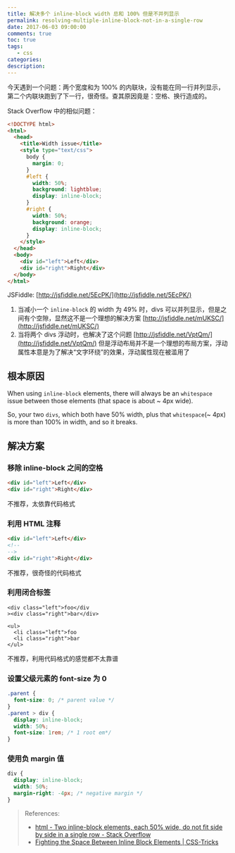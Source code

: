 ```yaml
---
title: 解决多个 inline-block width 总和 100% 但是不并列显示
permalink: resolving-multiple-inline-block-not-in-a-single-row
date: 2017-06-03 09:00:00
comments: true
toc: true
tags:
   - css
categories:
description:
---
```


今天遇到一个问题：两个宽度和为 100% 的内联块，没有能在同一行并列显示，第二个内联块跑到了下一行，很奇怪。查其原因竟是：空格、换行造成的。

<!-- more -->

Stack Overflow 中的相似问题：

```html
<!DOCTYPE html>
<html>
  <head>
    <title>Width issue</title>
    <style type="text/css">
      body {
        margin: 0;
      }
      #left {
        width: 50%;
        background: lightblue;
        display: inline-block;
      }
      #right {
        width: 50%;
        background: orange;
        display: inline-block;
      }
    </style>
  </head>
  <body>
    <div id="left">Left</div>
    <div id="right">Right</div>
  </body>
</html>
```

JSFiddle: [http://jsfiddle.net/5EcPK/](http://jsfiddle.net/5EcPK/)

1. 当减小一个 `inline-block` 的 width 为 49% 时，divs 可以并列显示，但是之间有个空隙，显然这不是一个理想的解决方案 [http://jsfiddle.net/mUKSC/](http://jsfiddle.net/mUKSC/)
2. 当将两个 divs 浮动时，也解决了这个问题 [http://jsfiddle.net/VptQm/](http://jsfiddle.net/VptQm/) 但是浮动布局并不是一个理想的布局方案，浮动属性本意是为了解决“文字环绕”的效果，浮动属性现在被滥用了

## 根本原因

When using `inline-block` elements, there will always be an `whitespace` issue between those elements (that space is about ~ 4px wide).

So, your two `divs`, which both have 50% width, plus that `whitespace`(~ 4px) is more than 100% in width, and so it breaks.

## 解决方案

### 移除 inline-block 之间的空格

```html
<div id="left">Left</div>
<div id="right">Right</div>
```

不推荐，太依靠代码格式

### 利用 HTML 注释

```html
<div id="left">Left</div>
<!--
-->
<div id="right">Right</div>
```

不推荐，很奇怪的代码格式

### 利用闭合标签

```
<div class="left">foo</div
><div class="right">bar</div>
```

```
<ul>
  <li class="left">foo
  <li class="right">bar
</ul>
```

不推荐，利用代码格式的感觉都不太靠谱

### 设置父级元素的 font-size 为 0

```css
.parent {
  font-size: 0; /* parent value */
}
.parent > div {
  display: inline-block;
  width: 50%;
  font-size: 1rem; /* 1 root em*/
}
```

### 使用负 margin 值

```css
div {
  display: inline-block;
  width: 50%;
  margin-right: -4px; /* negative margin */
}
```

> References:
>
> - [html - Two inline-block elements, each 50% wide, do not fit side by side in a single row - Stack Overflow](https://stackoverflow.com/questions/18262300/two-inline-block-elements-each-50-wide-do-not-fit-side-by-side-in-a-single-row)
> - [Fighting the Space Between Inline Block Elements | CSS-Tricks](https://css-tricks.com/fighting-the-space-between-inline-block-elements/)
